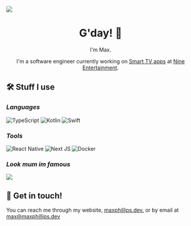 <a align='center' href='https://maxphillips.dev'>
  <img src='https://image.memp.dev/api?title=/home' />
</a>
<h1 align='center'>G'day! 👋</h1>
<p align='center'>I'm Max.</p>
<p align='center'>I'm a software engineer currently working on <a href='https://9now.com.au'>Smart TV apps</a> at <a href='https://nine.com.au'>Nine Entertainment</a>.</p>

## 🛠 Stuff I use

### _Languages_

![TypeScript](https://img.shields.io/badge/typescript-%23007ACC.svg?style=for-the-badge&logo=typescript&logoColor=white)
![Kotlin](https://img.shields.io/badge/kotlin-%237F52FF.svg?style=for-the-badge&logo=kotlin&logoColor=white)
![Swift](https://img.shields.io/badge/swift-F54A2A?style=for-the-badge&logo=swift&logoColor=white)

### _Tools_

![React Native](https://img.shields.io/badge/react_native-%2320232a.svg?style=for-the-badge&logo=react&logoColor=%2361DAFB)
![Next JS](https://img.shields.io/badge/Next-black?style=for-the-badge&logo=next.js&logoColor=white)
![Docker](https://img.shields.io/badge/docker-%230db7ed.svg?style=for-the-badge&logo=docker&logoColor=white)

### _Look mum im famous_
<img src="https://komarev.com/ghpvc/?username=maxphillipsdev&style=for-the-badge&color=E93D82" />

## 🤙 Get in touch!

You can reach me through my website, [maxphillips.dev.](https://maxphillips.dev/) or by email at max@maxphillips.dev
